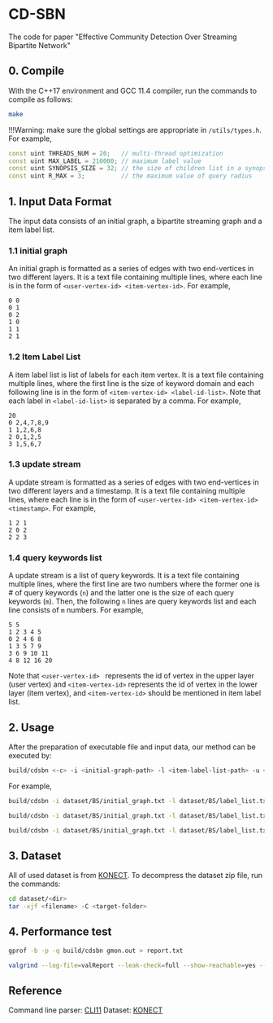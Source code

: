 # CD-SBN
The code for paper "Effective Community Detection Over Streaming Bipartite Network"

## 0. Compile

With the C++17 environment and GCC 11.4 compiler, run the commands to compile as follows:

```bash
make
```
!!!Warning: make sure the global settings are appropriate in `/utils/types.h`. For example,

```cpp
const uint THREADS_NUM = 20;   // multi-thread optimization
const uint MAX_LABEL = 210000; // maximum label value
const uint SYNOPSIS_SIZE = 32; // the size of children list in a synopsis node
const uint R_MAX = 3;          // the maximum value of query radius
```

## 1. Input Data Format
The input data consists of an initial graph, a bipartite streaming graph and a item label list.

### 1.1 initial graph 
An initial graph is formatted as a series of edges with two end-vertices in two different layers. It is a text file containing multiple lines, where each line is in the form of `<user-vertex-id> <item-vertex-id>`. For example,

```text/plain
0 0
0 1
0 2
1 0
1 1
2 1
```

### 1.2 Item Label List
A item label list is list of labels for each item vertex. It is a text file containing multiple lines, where the first line is the size of keyword domain and  each following line is in the form of `<item-vertex-id> <label-id-list>`. Note that each label in `<label-id-list>` is separated by a comma. For example,

```text/plain
20
0 2,4,7,8,9
1 1,2,6,8
2 0,1,2,5
3 1,5,6,7
```


### 1.3 update stream
A update stream is formatted as a series of edges with two end-vertices in two different layers and a timestamp. It is a text file containing multiple lines, where each line is in the form of `<user-vertex-id> <item-vertex-id> <timestamp>`. For example,

```text/plain
1 2 1
2 0 2
2 2 3
```

### 1.4 query keywords list
A update stream is a list of query keywords. It is a text file containing multiple lines, where the first line are two numbers where the former one is # of query keywords (`n`) and the latter one is the size of each query keywords (`m`). Then, the following `n` lines are query keywords list and each line consists of `m` numbers. For example,
```text/plain
5 5
1 2 3 4 5
0 2 4 6 8
1 3 5 7 9
3 6 9 10 11
4 8 12 16 20
```


Note that `<user-vertex-id> ` represents the id of vertex in the upper layer (user vertex) and `<item-vertex-id>` represents the id of vertex in the lower layer (item vertex), and `<item-vertex-id>` should be mentioned in item label list.


## 2. Usage
After the preparation of executable file and input data, our method can be executed by:

```bash
build/cdsbn <-c> -i <initial-graph-path> -l <item-label-list-path> -u <update-stream-path> -t <query-timestamp> -w <sliding-window-size> -q <query-keywords-path> -k <query-support-threshold> -r <query-maximum-radius> -s <query-score-threshold>
```

For example,

```bash
build/cdsbn -i dataset/BS/initial_graph.txt -l dataset/BS/label_list.txt -u dataset/BS/update_stream.txt -q dataset/BS/query_keywords_list-5.txt -t 599996400 -w 100 -k 4 -r 2 -s 2

build/cdsbn -i dataset/BS/initial_graph.txt -l dataset/BS/label_list.txt -u dataset/BS/update_stream.txt -q dataset/BS/query_keywords_list-10.txt -t 599996400 -w 100 -k 4 -r 2 -s 2

build/cdsbn -i dataset/BS/initial_graph.txt -l dataset/BS/label_list.txt -u dataset/BS/update_stream.txt -q dataset/BS/query_keywords_list-20.txt -t 599996400 -w 100 -k 4 -r 2 -s 2
```

## 3. Dataset
All of used dataset is from [KONECT](http://konect.cc/). To decompress the dataset zip file, run the commands:

```bash
cd dataset/<dir>
tar -xjf <filename> -C <target-folder>
```

## 4. Performance test

```bash
gprof -b -p -q build/cdsbn gmon.out > report.txt

valgrind --log-file=valReport --leak-check=full --show-reachable=yes --leak-resolution=low
```


## Reference
Command line parser: [CLI11](https://github.com/CLIUtils/CLI11)
Dataset: [KONECT](http://konect.cc/)

